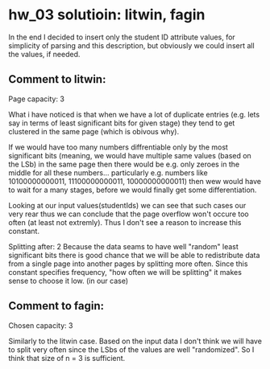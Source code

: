 # hw_03 solutioin: litwin, fagin

In the end I decided to insert only the student ID attribute values, 
for simplicity of parsing and this description, but obviously we could 
insert all the values, if needed.

## Comment to litwin:

Page capacity: 3

What i have noticed is that when we have a lot of duplicate entries
(e.g. lets say in terms of least significant bits for given stage) 
they tend to get clustered in the same page (which is obivous why).

If we would have too many numbers diffrentiable only by the most significant bits
(meaning, we would have multiple same values (based on the LSb) in the same page 
then there would be e.g. only zeroes in the middle for all these numbers... 
particularly e.g. numbers like 10100000000011, 11100000000011, 10000000000011)
then wew would have to wait for a many stages, before we would finally get some 
differentiation.

Looking at our input values(studentIds) we can see that such cases our very rear 
thus we can conclude that the page overflow won't occure too often (at least not extremly).
Thus I don't see a reason to increase this constant.



 
Splitting after: 2
Because the data seams to have well "random" least significant bits
there is good chance that we will be able to redistribute data 
from a single page into another pages by splitting more often. 
Since this constant specifies frequency, "how often we will be splitting"
it makes sense to choose it low. (in our case) 




## Comment to fagin:
Chosen capacity: 3

Similarly to the litwin case. Based on the input data I don't think we will have to split very often
since the LSbs of the values are well "randomized". So I think that size of n = 3 is sufficient.
